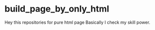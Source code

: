 # build_page_by_only_html
Hey this repositories for pure html page 
Basically I check my skill power. 
